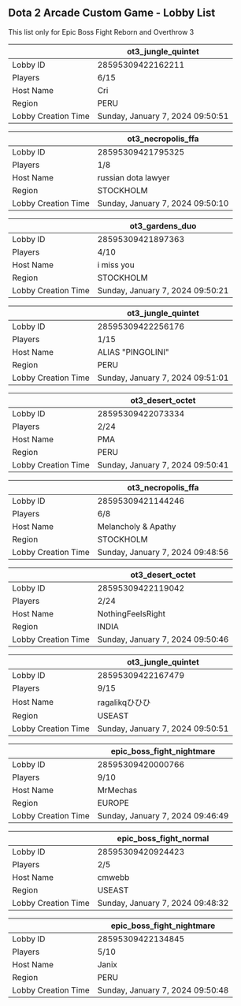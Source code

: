 ## Dota 2 Arcade Custom Game - Lobby List

This list only for Epic Boss Fight Reborn and Overthrow 3

|  | ot3_jungle_quintet |
| ------ | ------ |
| Lobby ID | 28595309422162211 |
| Players | 6/15 |
| Host Name | Cri |
| Region | PERU |
| Lobby Creation Time | Sunday, January 7, 2024 09:50:51 |


|  | ot3_necropolis_ffa |
| ------ | ------ |
| Lobby ID | 28595309421795325 |
| Players | 1/8 |
| Host Name | russian dota lawyer |
| Region | STOCKHOLM |
| Lobby Creation Time | Sunday, January 7, 2024 09:50:10 |


|  | ot3_gardens_duo |
| ------ | ------ |
| Lobby ID | 28595309421897363 |
| Players | 4/10 |
| Host Name | i miss you |
| Region | STOCKHOLM |
| Lobby Creation Time | Sunday, January 7, 2024 09:50:21 |


|  | ot3_jungle_quintet |
| ------ | ------ |
| Lobby ID | 28595309422256176 |
| Players | 1/15 |
| Host Name | ALIAS "PINGOLINI" |
| Region | PERU |
| Lobby Creation Time | Sunday, January 7, 2024 09:51:01 |


|  | ot3_desert_octet |
| ------ | ------ |
| Lobby ID | 28595309422073334 |
| Players | 2/24 |
| Host Name | PMA |
| Region | PERU |
| Lobby Creation Time | Sunday, January 7, 2024 09:50:41 |


|  | ot3_necropolis_ffa |
| ------ | ------ |
| Lobby ID | 28595309421144246 |
| Players | 6/8 |
| Host Name | Melancholy & Apathy |
| Region | STOCKHOLM |
| Lobby Creation Time | Sunday, January 7, 2024 09:48:56 |


|  | ot3_desert_octet |
| ------ | ------ |
| Lobby ID | 28595309422119042 |
| Players | 2/24 |
| Host Name | NothingFeelsRight |
| Region | INDIA |
| Lobby Creation Time | Sunday, January 7, 2024 09:50:46 |


|  | ot3_jungle_quintet |
| ------ | ------ |
| Lobby ID | 28595309422167479 |
| Players | 9/15 |
| Host Name | ragalikqひひひ |
| Region | USEAST |
| Lobby Creation Time | Sunday, January 7, 2024 09:50:51 |


|  | epic_boss_fight_nightmare |
| ------ | ------ |
| Lobby ID | 28595309420000766 |
| Players | 9/10 |
| Host Name | MrMechas |
| Region | EUROPE |
| Lobby Creation Time | Sunday, January 7, 2024 09:46:49 |


|  | epic_boss_fight_normal |
| ------ | ------ |
| Lobby ID | 28595309420924423 |
| Players | 2/5 |
| Host Name | cmwebb |
| Region | USEAST |
| Lobby Creation Time | Sunday, January 7, 2024 09:48:32 |


|  | epic_boss_fight_nightmare |
| ------ | ------ |
| Lobby ID | 28595309422134845 |
| Players | 5/10 |
| Host Name | Janix |
| Region | PERU |
| Lobby Creation Time | Sunday, January 7, 2024 09:50:48 |


